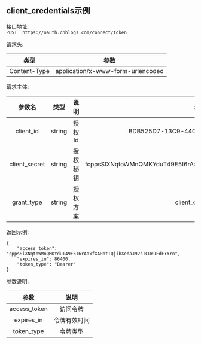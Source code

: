 ## client\_credentials示例

接口地址:  
`POST  https://oauth.cnblogs.com/connect/token`

请求头:

| 类型 | 参数 |
| :---: | :---: |
| Content-Type | application/x-www-form-urlencoded |

请求主体:

| 参数名 | 类型 | 说明 | 示例 |
| :---: | :---: | :---: | :---: |
| client\_id | string | 授权Id | BDB525D7-13C9-440E-AF03-6ADF87ACC8D6 |
| client\_secret | string | 授权秘钥 | fcppsSlXNqtoWMnQMKYduT49E5I6rAaxfXAHotTQjibXedaJ92sTCUrJEdFYYrnOS |
| grant\_type | string | 授权方案 | client\_credentials |

返回示例:

```
{
    "access_token": "cppsSlXNqtoWMnQMKYduT49E5I6rAaxfXAHotTQjibXedaJ92sTCUrJEdFYYrn",
    "expires_in": 86400,
    "token_type": "Bearer"
}
```

参数说明:

| 参数 | 说明 |
| :---: | :---: |
| access\_token | 访问令牌 |
| expires\_in | 令牌有效时间 |
| token\_type | 令牌类型 |

